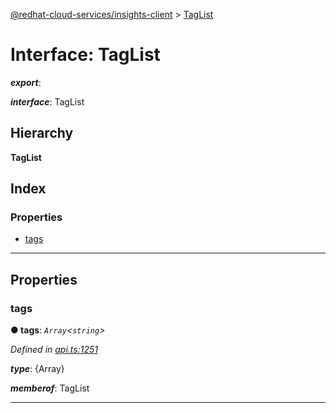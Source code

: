 [@redhat-cloud-services/insights-client](../README.md) > [TagList](../interfaces/taglist.md)

# Interface: TagList

*__export__*: 

*__interface__*: TagList

## Hierarchy

**TagList**

## Index

### Properties

* [tags](taglist.md#tags)

---

## Properties

<a id="tags"></a>

###  tags

**● tags**: *`Array`<`string`>*

*Defined in [api.ts:1251](https://github.com/RedHatInsights/javascript-clients/blob/master/packages/insights/api.ts#L1251)*

*__type__*: {Array}

*__memberof__*: TagList

___

